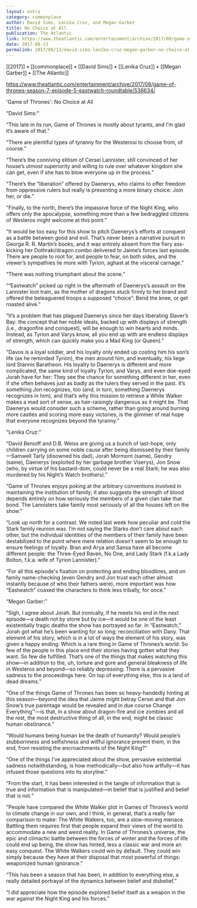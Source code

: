 ```yaml
---
layout: entry
category: commonplace
author: David Sims, Lenika Cruz, and Megan Garber
title: No Choice at All
publication: The Atlantic
link: https://www.theatlantic.com/entertainment/archive/2017/08/game-of-thrones-season-7-episode-5-eastwatch-roundtable/536634/
date: 2017-08-13
permalink: 2017/08/13/david-sims-lenika-cruz-megan-garber-no-choice-at-all
---
```


[[2017]] • [[commonplace]] • [[David Sims]] • [[Lenika Cruz]] • [[Megan Garber]] • [[The Atlantic]] 

https://www.theatlantic.com/entertainment/archive/2017/08/game-of-thrones-season-7-episode-5-eastwatch-roundtable/536634/

'Game of Thrones': No Choice at All

“David Sims:”

“This late in its run, Game of Thrones is mostly about tyrants, and I’m glad it’s aware of that.”

“There are plentiful types of tyranny for the Westerosi to choose from, of course.”

“There’s the conniving elitism of Cersei Lannister, still convinced of her house’s utmost superiority and willing to rule over whatever kingdom she can get, even if she has to blow everyone up in the process.”

“There’s the “liberation” offered by Daenerys, who claims to offer freedom from oppressive rulers but really is presenting a more binary choice: Join her, or die.”

“Finally, to the north, there’s the impassive force of the Night King, who offers only the apocalypse, something more than a few bedraggled citizens of Westeros might welcome at this point.”

“It would be too easy for this show to pitch Daenerys’s efforts at conquest as a battle between good and evil. That’s never been a narrative pursuit in George R. R. Martin’s books, and it was entirely absent from the fiery ass-kicking her Dothraki/dragon combo delivered to Jaime’s forces last episode. There are people to root for, and people to fear, on both sides, and the viewer’s sympathies lie more with Tyrion, aghast at the visceral carnage.”

“There was nothing triumphant about the scene.”

““Eastwatch” picked up right in the aftermath of Daenerys’s assault on the Lannister loot train, as the mother of dragons stuck firmly to her brand and offered the beleaguered troops a supposed “choice”: Bend the knee, or get roasted alive.”

“It’s a problem that has plagued Daenerys since her days liberating Slaver’s Bay: the concept that her noble ideals, backed up with displays of strength (i.e., dragonfire and conquest), will be enough to win hearts and minds. Instead, as Tyrion and Varys know, all you end up with are endless displays of strength, which can quickly make you a Mad King (or Queen).”

“Davos is a loyal soldier, and his loyalty only ended up costing him his son’s life (as he reminded Tyrion), the men around him, and eventually, his liege lord Stannis Baratheon. His loyalty to Daenerys is different and more complicated, the same kind of loyalty Tyrion, and Varys, and even doe-eyed Jorah have for her: They see the chance for something different in her, even if she often behaves just as badly as the rulers they served in the past. It’s something Jon recognizes, too (and, in turn, something Daenerys recognizes in him), and that’s why this mission to retrieve a White Walker makes a mad sort of sense, as hair-raisingly dangerous as it might be. That Daenerys would consider such a scheme, rather than going around burning more castles and scoring more easy victories, is the glimmer of real hope that everyone recognizes beyond the tyranny.”

“Lenika Cruz:”

“David Benioff and D.B. Weiss are giving us a bunch of last-hope, only children carrying on some noble cause after being dismissed by their family—Samwell Tarly (disowned his dad), Jorah Mormont (same), Gendry (same), Daenerys (exploited by her garbage brother Viserys), Jon Snow (who, by virtue of his bastard-dom, could never be a real Stark; he was also murdered by his Night’s Watch brothers).”

“Game of Thrones enjoys poking at the arbitrary conventions involved in maintaining the institution of family; it also suggests the strength of blood depends entirely on how seriously the members of a given clan take that bond. The Lannisters take family most seriously of all the houses left on the show.”

“Look up north for a contrast. We noted last week how peculiar and cold the Stark family reunion was. I’m not saying the Starks don’t care about each other, but the individual identities of the members of their family have been destabilized to the point where mere relation doesn’t seem to be enough to ensure feelings of loyalty. Bran and Arya and Sansa have all become different people: the Three-Eyed Raven, No One, and Lady Stark (f.k.a Lady Bolton, f.k.a. wife of Tyrion Lannister).”

“For all this episode's fixation on protecting and ending bloodlines, and on family name-checking (even Gendry and Jon trust each other almost instantly because of who their fathers were), more important was how “Eastwatch” coaxed the characters to think less tribally, for once.”

“Megan Garber:”

“Sigh, I agree about Jorah. But ironically, if he meets his end in the next episode—a death not by stone but by ice—it would be one of the least existentially tragic deaths the show has portrayed so far. In “Eastwatch,” Jorah got what he’s been wanting for so long: reconciliation with Dany. That element of his story, which is in a lot of ways the element of his story, was given a happy ending. Which is a rare thing in Game of Thrones’s world: So few of the people in this place end their stories having gotten what they want. So few die fulfilled. That’s one of the things that makes watching this show—in addition to the, uh, torture and gore and general bleakness of life in Westeros and beyond—so reliably depressing: There is a pervasive sadness to the proceedings here. On top of everything else, this is a land of dead dreams.”

“One of the things Game of Thrones has been so heavy-handedly hinting at this season—beyond the idea that Jaime might betray Cersei and that Jon Snow’s true parentage would be revealed and in due course Change Everything™—is that, in a show about dragon-fire and ice zombies and all the rest, the most destructive thing of all, in the end, might be classic human obstinance.”

“Would humans being human be the death of humanity? Would people’s stubbornness and selfishness and willful ignorance prevent them, in the end, from resisting the encroachments of the Night King?”

“One of the things I’ve appreciated about the show, pervasive existential sadness notwithstanding, is how methodically—but also how artfully—it has infused those questions into its storyline.”

“From the start, it has been interested in the tangle of information that is true and information that is manipulated—in belief that is justified and belief that is not.”

“People have compared the White Walker plot in Games of Thrones’s world to climate change in our own, and I think, in general, that’s a really fair comparison to make: The White Walkers, too, are a slow-moving menace. Battling them requires first that people expand their views of the world to accommodate a new and weird reality. In Game of Thrones’s universe, the epic and climactic battle between the forces of winter and the forces of life could end up being, the show has hinted, less a classic war and more an easy conquest. The White Walkers could win by default. They could win simply because they have at their disposal that most powerful of things: weaponized human ignorance.”

“This has been a season that has been, in addition to everything else, a really detailed portrayal of the dynamics between belief and disbelief.”

“I did appreciate how the episode explored belief itself as a weapon in the war against the Night King and his forces.”

